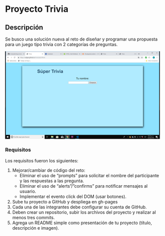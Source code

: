 ﻿<h1> Proyecto Trivia </h1>

<h2> Descripción </h2>

Se busco una solución nueva al reto de diseñar y programar una propuesta para un juego tipo trivia con 2 categorías de preguntas.

<img src= "https://github.com/SolGee/triviaLab2/blob/master/trivia.png">

<h3> Requisitos </h3>

Los requisitos fueron los siguientes:

<ol>
<li>Mejorar/cambiar de código del reto:
<ul>
<li> Eliminar el uso de “prompts” para solicitar el nombre del participante y las
respuestas a las pregunta.
<li> Eliminar el uso de “alerts”/”confirms” para notificar mensajes al usuario.
<li> Implementar el evento click del DOM (usar botones).
</ul>
<li> Sube tu proyecto a GitHub y despliega en gh-pages
<li> Cada una de las integrantes debe configurar su cuenta de GitHub.
<li>Deben crear un repositorio, subir los archivos del proyecto y realizar al menos tres
commits.
<li>Agrega un README simple como presentación de tu proyecto (título, descripción e
imagen).
</ol>
